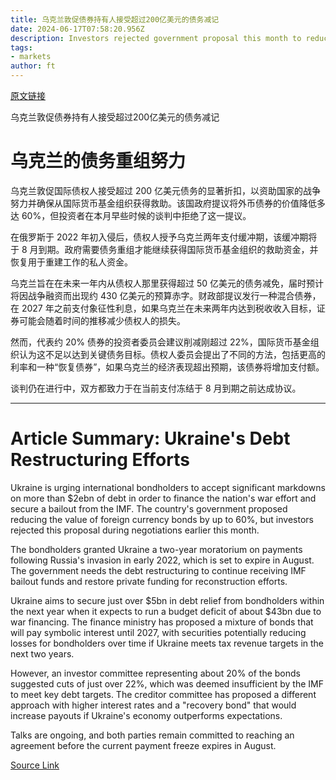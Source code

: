 ```yaml
---
title: 乌克兰敦促债券持有人接受超过200亿美元的债务减记
date: 2024-06-17T07:58:20.956Z
description: Investors rejected government proposal this month to reduce bonds’ value by up to 60% ahead of deadline
tags: 
- markets
author: ft
---
```


[原文链接](https://ft.com/content/5f77ce03-c584-432d-adc8-fb2211346be7)

乌克兰敦促债券持有人接受超过200亿美元的债务减记

# 乌克兰的债务重组努力

乌克兰敦促国际债权人接受超过 200 亿美元债务的显著折扣，以资助国家的战争努力并确保从国际货币基金组织获得救助。该国政府提议将外币债券的价值降低多达 60%，但投资者在本月早些时候的谈判中拒绝了这一提议。

在俄罗斯于 2022 年初入侵后，债权人授予乌克兰两年支付缓冲期，该缓冲期将于 8 月到期。政府需要债务重组才能继续获得国际货币基金组织的救助资金，并恢复用于重建工作的私人资金。

乌克兰旨在在未来一年内从债权人那里获得超过 50 亿美元的债务减免，届时预计将因战争融资而出现约 430 亿美元的预算赤字。财政部提议发行一种混合债券，在 2027 年之前支付象征性利息，如果乌克兰在未来两年内达到税收收入目标，证券可能会随着时间的推移减少债权人的损失。

然而，代表约 20% 债券的投资者委员会建议削减刚超过 22%，国际货币基金组织认为这不足以达到关键债务目标。债权人委员会提出了不同的方法，包括更高的利率和一种“恢复债券”，如果乌克兰的经济表现超出预期，该债券将增加支付额。

谈判仍在进行中，双方都致力于在当前支付冻结于 8 月到期之前达成协议。

---

 # Article Summary: Ukraine's Debt Restructuring Efforts

Ukraine is urging international bondholders to accept significant markdowns on more than $2ebn of debt in order to finance the nation's war effort and secure a bailout from the IMF. The country's government proposed reducing the value of foreign currency bonds by up to 60%, but investors rejected this proposal during negotiations earlier this month.

The bondholders granted Ukraine a two-year moratorium on payments following Russia's invasion in early 2022, which is set to expire in August. The government needs the debt restructuring to continue receiving IMF bailout funds and restore private funding for reconstruction efforts.

Ukraine aims to secure just over $5bn in debt relief from bondholders within the next year when it expects to run a budget deficit of about $43bn due to war financing. The finance ministry has proposed a mixture of bonds that will pay symbolic interest until 2027, with securities potentially reducing losses for bondholders over time if Ukraine meets tax revenue targets in the next two years.

However, an investor committee representing about 20% of the bonds suggested cuts of just over 22%, which was deemed insufficient by the IMF to meet key debt targets. The creditor committee has proposed a different approach with higher interest rates and a "recovery bond" that would increase payouts if Ukraine's economy outperforms expectations.

Talks are ongoing, and both parties remain committed to reaching an agreement before the current payment freeze expires in August.

[Source Link](https://ft.com/content/5f77ce03-c584-432d-adc8-fb2211346be7)

